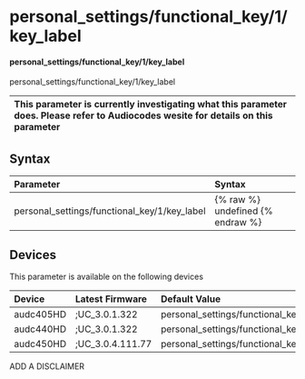 ﻿---
description: personal_settings/functional_key/1/key_label
search: false
---

# personal_settings/functional_key/1/key_label

#### personal_settings/functional_key/1/key_label

personal_settings/functional_key/1/key_label


| This parameter is currently investigating what this parameter does. Please refer to Audiocodes wesite for details on this parameter | 
| :--- |

## Syntax
| Parameter | Syntax |
| :--- | :--- |
|personal_settings/functional_key/1/key_label | {% raw %} undefined {% endraw %}|

## Devices
This parameter is available on the following devices

| Device | Latest Firmware | Default Value |
|:---|:---|:---|
| audc405HD | ;UC_3.0.1.322 | personal_settings/functional_key/1/key_label= 
| audc440HD | ;UC_3.0.1.322 | personal_settings/functional_key/1/key_label= 
| audc450HD | ;UC_3.0.4.111.77 | personal_settings/functional_key/1/key_label= 

ADD A DISCLAIMER
